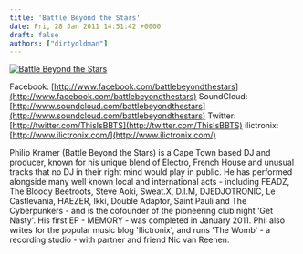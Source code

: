 ```yaml
---
title: 'Battle Beyond the Stars'
date: Fri, 28 Jan 2011 14:51:42 +0000
draft: false
authors: ["dirtyoldman"]
---
```


[![](/wp-content/uploads/2011/01/Photo-0029-e1296225368739.jpg "Battle Beyond the Stars")](/artists/battle-beyond-the-stars/photo-0029/)

Facebook: [http://www.facebook.com/battlebeyondthestars](http://www.facebook.com/battlebeyondthestars) SoundCloud: [http://www.soundcloud.com/battlebeyondthestars](http://www.soundcloud.com/battlebeyondthestars) Twitter: [http://twitter.com/ThisIsBBTS](http://twitter.com/ThisIsBBTS) ilictronix: [http://www.ilictronix.com/](http://www.ilictronix.com/)

Philip Kramer (Battle Beyond the Stars) is a Cape Town based DJ and producer, known for his unique blend of Electro, French House and unusual tracks that no DJ in their right mind would play in public. He has performed alongside many well known local and international acts - including FEADZ, The Bloody Beetroots, Steve Aoki, Sweat.X, D.I.M, DJEDJOTRONIC, Le Castlevania, HAEZER, Ikki, Double Adaptor, Saint Pauli and The Cyberpunkers - and is the cofounder of the pioneering club night ‘Get Nasty'. His first EP - MEMORY - was completed in January 2011. Phil also writes for the popular music blog 'Ilictronix', and runs 'The Womb' - a recording studio - with partner and friend Nic van Reenen.
